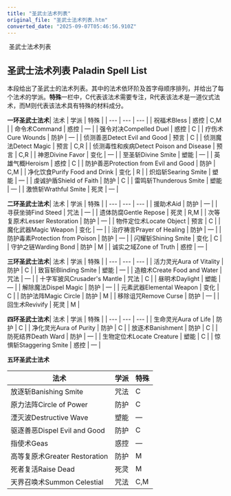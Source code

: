 ```yaml
---
title: "圣武士法术列表"
original_file: "圣武士法术列表.htm"
converted_date: "2025-09-07T05:46:56.910Z"
---
```


﻿ 圣武士法术列表  

## 圣武士法术列表 Paladin Spell List

本段给出了圣武士的法术列表。其中的法术依环阶及首字母顺序排列，并给出了每个法术的学派。**特殊**一栏中，C代表该法术需要专注，R代表该法术是一道仪式法术，而M则代表该法术具有特殊的材料成分。

**一环圣武士法术**| 法术 | 学派 | 特殊 |
| --- | --- | --- |
| 祝福术Bless | 惑控 | C,M |
| 命令术Command | 惑控 | — |
| 强令对决Compelled Duel | 惑控 | C |
| 疗伤术Cure Wounds | 防护 | — |
| 侦测善恶Detect Evil and Good | 预言 | C |
| 侦测魔法Detect Magic | 预言 | C,R |
| 侦测毒性和疾病Detect Poison and Disease | 预言 | C,R |
| 神恩Divine Favor | 变化 | — |
| 至圣斩Divine Smite | 塑能 | — |
| 英雄气概Heroism | 惑控 | C |
| 防护善恶Protection from Evil and Good | 防护 | C,M |
| 净化饮食Purify Food and Drink | 变化 | R |
| 炽焰斩Searing Smite | 塑能 | — |
| 虔诚护盾Shield of Faith | 防护 | C |
| 雷鸣斩Thunderous Smite | 塑能 | — |
| 激愤斩Wrathful Smite | 死灵 | — |

**二环圣武士法术**| 法术 | 学派 | 特殊 |
| --- | --- | --- |
| 援助术Aid | 防护 | — |
| 寻获坐骑Find Steed | 咒法 | — |
| 遗体防腐Gentle Repose | 死灵 | R,M |
| 次等复原术Lesser Restoration | 防护 | — |
| 物件定位术Locate Object | 预言 | C |
| 魔化武器Magic Weapon | 变化 | — |
| 治疗祷言Prayer of Healing | 防护 | — |
| 防护毒素Protection from Poison | 防护 | — |
| 闪耀斩Shining Smite | 变化 | C |
| 守护之链Warding Bond | 防护 | M |
| 诚实之域Zone of Truth | 惑控 | — |

**三环圣武士法术**| 法术 | 学派 | 特殊 |
| --- | --- | --- |
| 活力灵光Aura of Vitality | 防护 | C |
| 致盲斩Blinding Smite | 塑能 | — |
| 造粮术Create Food and Water | 咒法 | — |
| 十字军披风Crusader's Mantle | 咒法 | C |
| 昼明术Daylight | 塑能 | — |
| 解除魔法Dispel Magic | 防护 | — |
| 元素武器Elemental Weapon | 变化 | C |
| 防护法阵Magic Circle | 防护 | M |
| 移除诅咒Remove Curse | 防护 | — |
| 回生术Revivify | 死灵 | M |

**四环圣武士法术**| 法术 | 学派 | 特殊 |
| --- | --- | --- |
| 生命灵光Aura of Life | 防护 | C |
| 净化灵光Aura of Purity | 防护 | C |
| 放逐术Banishment | 防护 | C |
| 防死结界Death Ward | 防护 | — |
| 生物定位术Locate Creature | 塑能 | C |
| 惊惧斩Staggering Smite | 惑控 | — |

**五环圣武士法术**

| 法术 | 学派 | 特殊 |
| --- | --- | --- |
| 放逐斩Banishing Smite | 咒法 | C |
| 原力法阵Circle of Power | 防护 | C |
| 湮灭波Destructive Wave | 塑能 | — |
| 驱逐善恶Dispel Evil and Good | 防护 | C |
| 指使术Geas | 惑控 | — |
| 高等复原术Greater Restoration | 防护 | M |
| 死者复活Raise Dead | 死灵 | M |
| 天界召唤术Summon Celestial | 咒法 | C,M |